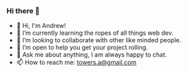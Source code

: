 ### Hi there 👋

- 👋 Hi, I'm Andrew!
- 🌱 I’m currently learning the ropes of all things web dev.
- 👯 I’m looking to collaborate with other like minded people.
- 🤔 I’m open to help you get your project rolling.
- 💬 Ask me about anything, I am always happy to chat.
- 📫 How to reach me: towers.a@gmail.com


